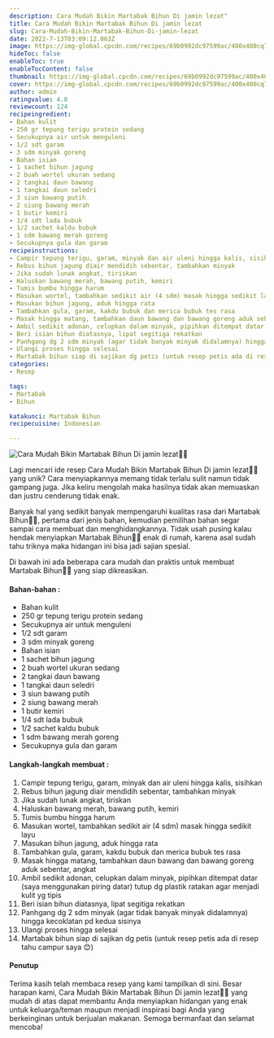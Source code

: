 ```yaml
---
description: Cara Mudah Bikin Martabak Bihun Di jamin lezat"
title: Cara Mudah Bikin Martabak Bihun Di jamin lezat
slug: Cara-Mudah-Bikin-Martabak-Bihun-Di-jamin-lezat
date: 2022-7-13T03:09:12.063Z
image: https://img-global.cpcdn.com/recipes/69b0992dc97599ac/400x400cq70/photo.jpg
hideToc: false
enableToc: true
enableTocContent: false
thumbnail: https://img-global.cpcdn.com/recipes/69b0992dc97599ac/400x400cq70/photo.jpg
cover: https://img-global.cpcdn.com/recipes/69b0992dc97599ac/400x400cq70/photo.jpg
author: admin
ratingvalue: 4.8
reviewcount: 124
recipeingredient:
- Bahan kulit
- 250 gr tepung terigu protein sedang
- Secukupnya air untuk menguleni
- 1/2 sdt garam
- 3 sdm minyak goreng
- Bahan isian
- 1 sachet bihun jagung
- 2 buah wortel ukuran sedang
- 2 tangkai daun bawang
- 1 tangkai daun seledri
- 3 siun bawang putih
- 2 siung bawang merah
- 1 butir kemiri
- 1/4 sdt lada bubuk
- 1/2 sachet kaldu bubuk
- 1 sdm bawang merah goreng
- Secukupnya gula dan garam
recipeinstructions:
- Campir tepung terigu, garam, minyak dan air uleni hingga kalis, sisihkan
- Rebus bihun jagung diair mendidih sebentar, tambahkan minyak
- Jika sudah lunak angkat, tiriskan
- Haluskan bawang merah, bawang putih, kemiri
- Tumis bumbu hingga harum
- Masukan wortel, tambahkan sedikit air (4 sdm) masak hingga sedikit layu
- Masukan bihun jagung, aduk hingga rata
- Tambahkan gula, garam, kakdu bubuk dan merica bubuk tes rasa
- Masak hingga matang, tambahkan daun bawang dan bawang goreng aduk sebentar, angkat
- Ambil sedikit adonan, celupkan dalam minyak, pipihkan ditempat datar (saya menggunakan piring datar) tutup dg plastik ratakan agar menjadi kulit yg tipis
- Beri isian bihun diatasnya, lipat segitiga rekatkan
- Panhgang dg 2 sdm minyak (agar tidak banyak minyak didalamnya) hingga kecoklatan pd kedua sisinya
- Ulangi proses hingga selesai
- Martabak bihun siap di sajikan dg petis (untuk resep petis ada di resep tahu campur saya 😊)
categories:
- Resep

tags:
- Martabak
- Bihun

katakunci: Martabak Bihun
recipecuisine: Indonesian

---
```


![Cara Mudah Bikin Martabak Bihun Di jamin lezat👩‍🍳](https://img-global.cpcdn.com/recipes/69b0992dc97599ac/400x400cq70/photo.jpg)

Lagi mencari ide resep Cara Mudah Bikin Martabak Bihun Di jamin lezat👩‍🍳 yang unik? Cara menyiapkannya memang tidak terlalu sulit namun tidak gampang juga. Jika keliru mengolah maka hasilnya tidak akan memuaskan dan justru cenderung tidak enak.

Banyak hal yang sedikit banyak mempengaruhi kualitas rasa dari Martabak Bihun👩‍🍳, pertama dari jenis bahan, kemudian pemilihan bahan segar sampai cara membuat dan menghidangkannya. Tidak usah pusing kalau hendak menyiapkan Martabak Bihun👩‍🍳 enak di rumah, karena asal sudah tahu triknya maka hidangan ini bisa jadi sajian spesial.

Di bawah ini ada beberapa cara mudah dan praktis untuk membuat Martabak Bihun👩‍🍳 yang siap dikreasikan.

<!--inarticleads1-->

#### Bahan-bahan :

- Bahan kulit
- 250 gr tepung terigu protein sedang
- Secukupnya air untuk menguleni
- 1/2 sdt garam
- 3 sdm minyak goreng
- Bahan isian
- 1 sachet bihun jagung
- 2 buah wortel ukuran sedang
- 2 tangkai daun bawang
- 1 tangkai daun seledri
- 3 siun bawang putih
- 2 siung bawang merah
- 1 butir kemiri
- 1/4 sdt lada bubuk
- 1/2 sachet kaldu bubuk
- 1 sdm bawang merah goreng
- Secukupnya gula dan garam

<!--inarticleads2-->

#### Langkah-langkah membuat :

1. Campir tepung terigu, garam, minyak dan air uleni hingga kalis, sisihkan
1. Rebus bihun jagung diair mendidih sebentar, tambahkan minyak
1. Jika sudah lunak angkat, tiriskan
1. Haluskan bawang merah, bawang putih, kemiri
1. Tumis bumbu hingga harum
1. Masukan wortel, tambahkan sedikit air (4 sdm) masak hingga sedikit layu
1. Masukan bihun jagung, aduk hingga rata
1. Tambahkan gula, garam, kakdu bubuk dan merica bubuk tes rasa
1. Masak hingga matang, tambahkan daun bawang dan bawang goreng aduk sebentar, angkat
1. Ambil sedikit adonan, celupkan dalam minyak, pipihkan ditempat datar (saya menggunakan piring datar) tutup dg plastik ratakan agar menjadi kulit yg tipis
1. Beri isian bihun diatasnya, lipat segitiga rekatkan
1. Panhgang dg 2 sdm minyak (agar tidak banyak minyak didalamnya) hingga kecoklatan pd kedua sisinya
1. Ulangi proses hingga selesai
1. Martabak bihun siap di sajikan dg petis (untuk resep petis ada di resep tahu campur saya 😊)

#### Penutup

Terima kasih telah membaca resep yang kami tampilkan di sini. Besar harapan kami, Cara Mudah Bikin Martabak Bihun Di jamin lezat👩‍🍳 yang mudah di atas dapat membantu Anda menyiapkan hidangan yang enak untuk keluarga/teman maupun menjadi inspirasi bagi Anda yang berkeinginan untuk berjualan makanan. Semoga bermanfaat dan selamat mencoba!